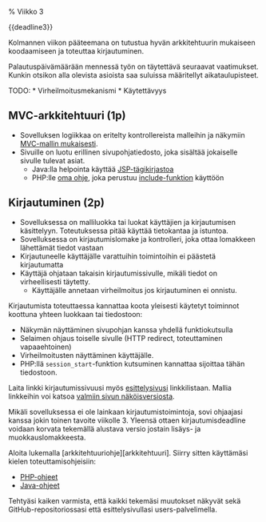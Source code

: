 % Viikko 3
<!-- order: 1 -->

<deadline>{{deadline3}}</deadline>

Kolmannen viikon pääteemana on tutustua 
hyvän arkkitehtuurin mukaiseen koodaamiseen
ja toteuttaa kirjautuminen.

Palautuspäivämäärään mennessä työn on täytettävä seuraavat vaatimukset.
Kunkin otsikon alla olevista asioista saa suluissa määritellyt aikataulupisteet.

<comment>
TODO:
* Virheilmoitusmekanismi
* Käytettävyys
</comment>

## MVC-arkkitehtuuri (1p)

* Sovelluksen logiikkaa on eritelty kontrollereista malleihin ja näkymiin [MVC-mallin mukaisesti][arkkitehtuuri].
* Sivuille on luotu erillinen sivupohjatiedosto, joka sisältää jokaiselle sivulle tulevat asiat.
    * Java:lla helpointa käyttää [JSP-tägikirjastoa]({{rootdir}}koodaaminen/java/nakymat.html#template-pohjatiedoston-k%C3%A4ytt%C3%B6)
    * PHP:lle [oma ohje]({{rootdir}}koodaaminen/php/nakymat.html#template-pohjatiedoston-k%C3%A4ytt%C3%B6), joka perustuu [include-funktion](http://php.net/manual/en/function.include.php) käyttöön

## Kirjautuminen (2p)

* Sovelluksessa on malliluokka tai luokat käyttäjien ja kirjautumisen käsittelyyn. Toteutuksessa pitää käyttää tietokantaa ja istuntoa.
* Sovelluksessa on kirjautumislomake ja kontrolleri, joka ottaa lomakkeen lähettämät tiedot vastaan
* Kirjautuneelle käyttäjälle varattuihin toimintoihin ei päästetä kirjautumatta
* Käyttäjä ohjataan takaisin kirjautumissivulle, mikäli tiedot on virheellisesti täytetty. 
    * Käyttäjälle annetaan virheilmoitus jos kirjautuminen ei onnistu.

Kirjautumista toteuttaessa kannattaa koota yleisesti käytetyt toiminnot koottuna yhteen luokkaan tai tiedostoon:

* Näkymän näyttäminen sivupohjan kanssa yhdellä funktiokutsulla
* Selaimen ohjaus toiselle sivulle (HTTP redirect, toteuttaminen vapaaehtoinen)
* Virheilmoitusten näyttäminen käyttäjälle.
* PHP:llä `session_start`-funktion kutsuminen kannattaa sijoittaa tähän tiedostoon.

Laita linkki kirjautumissivuusi myös [esittelysivusi](esittelysivu.html)
linkkilistaan.
Mallia linkkeihin voi katsoa 
[valmiin sivun näköisversiosta]({{rootdir}}src/{{curdir}}esittelysivu/esittelysivu-lopullinen.html).

Mikäli sovelluksessa ei ole lainkaan kirjautumistoimintoja, sovi ohjaajasi kanssa jokin toinen tavoite viikolle 3.
Yleensä ottaen kirjautumisdeadline voidaan korvata tekemällä alustava versio jostain lisäys- ja muokkauslomakkeesta.

<ohje>
Aloita lukemalla [arkkitehtuuriohje][arkkitehtuuri].
Siirry sitten käyttämäsi kielen toteuttamisohjeisiin:

* [PHP-ohjeet]({{rootdir}}koodaaminen/php/index.html)
* [Java-ohjeet]({{rootdir}}koodaaminen/java/index.html)

Tehtyäsi kaiken varmista, että kaikki tekemäsi muutokset näkyvät sekä
GitHub-repositoriossasi että esittelysivullasi users-palvelimella.
</ohje>

[arkkitehtuuri]: {{rootdir}}koodaaminen/arkkitehtuuri/index.html
